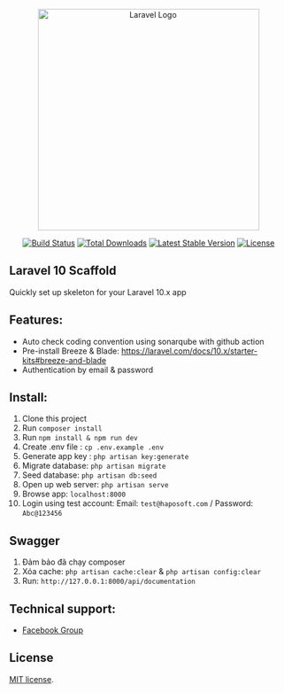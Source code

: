 <p align="center"><a href="https://laravel.com" target="_blank"><img src="https://raw.githubusercontent.com/laravel/art/master/logo-lockup/5%20SVG/2%20CMYK/1%20Full%20Color/laravel-logolockup-cmyk-red.svg" width="400" alt="Laravel Logo"></a></p>

<p align="center">
<a href="https://github.com/laravel/framework/actions"><img src="https://github.com/laravel/framework/workflows/tests/badge.svg" alt="Build Status"></a>
<a href="https://packagist.org/packages/laravel/framework"><img src="https://img.shields.io/packagist/dt/laravel/framework" alt="Total Downloads"></a>
<a href="https://packagist.org/packages/laravel/framework"><img src="https://img.shields.io/packagist/v/laravel/framework" alt="Latest Stable Version"></a>
<a href="https://packagist.org/packages/laravel/framework"><img src="https://img.shields.io/packagist/l/laravel/framework" alt="License"></a>
</p>

## Laravel 10 Scaffold

Quickly set up skeleton for your Laravel 10.x app

## Features:
- Auto check coding convention using sonarqube with github action
- Pre-install Breeze & Blade: https://laravel.com/docs/10.x/starter-kits#breeze-and-blade
- Authentication by email & password

## Install:
1. Clone this project
2. Run `composer install`
3. Run `npm install & npm run dev`
4. Create .env file : `cp .env.example .env`
5. Generate app key : `php artisan key:generate`
6. Migrate database: `php artisan migrate`
7. Seed database: `php artisan db:seed`
8. Open up web server: `php artisan serve`
9. Browse app: `localhost:8000`
10. Login using test account: Email: `test@haposoft.com` / Password: `Abc@123456`

## Swagger
1. Đảm bảo đã chạy composer
2. Xóa cache: `php artisan cache:clear` & `php artisan config:clear`
3. Run: `http://127.0.0.1:8000/api/documentation`

## Technical support:
- [Facebook Group](https://www.facebook.com/laravelvn/)

## License

[MIT license](https://opensource.org/licenses/MIT).
